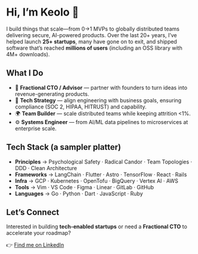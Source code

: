 # Hi, I’m Keolo 🤙

I build things that scale—from 0→1 MVPs to globally distributed teams delivering secure, AI-powered products. Over the last 20+ years, I’ve helped launch **25+ startups**, many have gone on to exit, and shipped software that’s reached **millions of users** (including an OSS library with 4M+ downloads).

## What I Do

* 🚀 **Fractional CTO / Advisor** — partner with founders to turn ideas into revenue-generating products.
* 🧠 **Tech Strategy** — align engineering with business goals, ensuring compliance (SOC 2, HIPAA, HITRUST) and capability.
* 🌍 **Team Builder** — scale distributed teams while keeping attrition <1%.
* ⚙️ **Systems Engineer** — from AI/ML data pipelines to microservices at enterprise scale.

## Tech Stack (a sampler platter)

* **Principles** → Psychological Safety · Radical Candor · Team Topologies · DDD · Clean Architecture
* **Frameworks** → LangChain · Flutter · Astro · TensorFlow · React · Rails
* **Infra** → GCP · Kubernetes · OpenTofu · BigQuery · Vertex AI · AWS
* **Tools** → Vim · VS Code · Figma · Linear · GitLab · GitHub
* **Languages** → Go · Python · Dart · JavaScript · Ruby

## Let’s Connect

Interested in building **tech-enabled startups** or need a **Fractional CTO** to accelerate your roadmap?

👉 [Find me on LinkedIn](https://www.linkedin.com/in/keolo)
